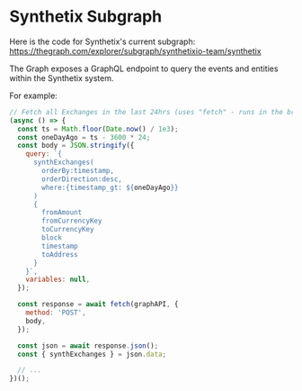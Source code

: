 # Synthetix Subgraph

Here is the code for Synthetix's current subgraph: https://thegraph.com/explorer/subgraph/synthetixio-team/synthetix

The Graph exposes a GraphQL endpoint to query the events and entities within the Synthetix system.

For example:

```javascript
// Fetch all Exchanges in the last 24hrs (uses "fetch" - runs in the browser)
(async () => {
  const ts = Math.floor(Date.now() / 1e3);
  const oneDayAgo = ts - 3600 * 24;
  const body = JSON.stringify({
    query: `{
      synthExchanges(
        orderBy:timestamp,
        orderDirection:desc,
        where:{timestamp_gt: ${oneDayAgo}}
      )
      {
        fromAmount
        fromCurrencyKey
        toCurrencyKey
        block
        timestamp
        toAddress
      }
    }`,
    variables: null,
  });

  const response = await fetch(graphAPI, {
    method: 'POST',
    body,
  });

  const json = await response.json();
  const { synthExchanges } = json.data;

  // ...
})();
```
